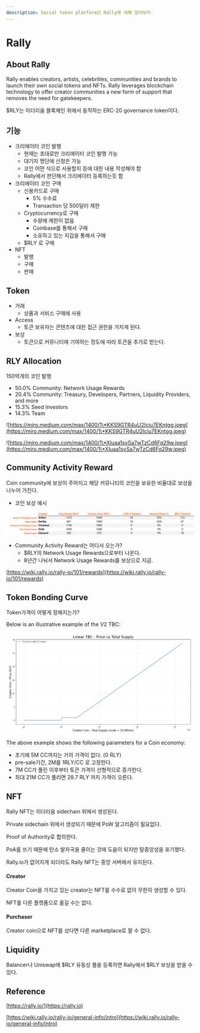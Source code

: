 ```yaml
---
description: Social token platform인 Rally에 대해 알아보자.
---
```


# Rally

## About Rally

Rally enables creators, artists, celebrities, communities and brands to launch their own social tokens and NFTs. Rally leverages blockchain technology to offer creator communities a new form of support that removes the need for gatekeepers.

$RLY는 이더리움 블록체인 위에서 동작하는 ERC-20 governance token이다.

## 기능

* 크리에이터 코인 발행
  * 현재는 초대로만 크리에이터 코인 발행 가능
  * 대기자 명단에 신청은 가능
  * 코인 어떤 식으로 사용할지 등에 대한 내용 작성해야 함
  * Rally에서 판단해서 크리에이터 등록하는듯 함
* 크리에이터 코인 구매
  * 신용카드로 구매
    * 5% 수수료
    * Transaction 당 500달러 제한
  * Cryptocurrency로 구매
    * 수량에 제한이 없음
    * Coinbase를 통해서 구매
    * 소유하고 있는 지갑을 통해서 구매
  * $RLY 로 구매
* NFT
  * 발행
  * 구매
  * 판매

## Token

* 거래
  * 상품과 서비스 구매에 사용
* Access
  * 토큰 보유자는 콘텐츠에 대한 접근 권한을 가지게 된다.
* 보상
  * 토큰으로 커뮤니티에 기여하는 정도에 따라 토큰을 추가로 받는다.

## RLY Allocation

150억개의 코인 발행

* 50.0% Community: Network Usage Rewards
* 20.4% Community: Treasury, Developers, Partners, Liquidity Providers, and more
* 15.3% Seed Investors
* 14.3% Team

![https://miro.medium.com/max/1400/1\*KKS9GTR4uU2Iciu7EKntgg.jpeg](https://miro.medium.com/max/1400/1\*KKS9GTR4uU2Iciu7EKntgg.jpeg)

![https://miro.medium.com/max/1400/1\*Xluaa1svSa7wTzCd6Fq29w.jpeg](https://miro.medium.com/max/1400/1\*Xluaa1svSa7wTzCd6Fq29w.jpeg)

## Community Activity Reward

Coin community에 보상이 주어지고 해당 커뮤니티의 코인을 보유한 비율대로 보상을 나누어 가진다.

* 코인 보상 예시

![](<../.gitbook/assets/Untitled (1) (1).png>)

* Community Activity Reward는 어디서 오는가?
  * $RLY의 Network Usage Rewards으로부터 나온다.
  * 8년간 나눠서 Network Usage Rewards를 보상으로 지급.

[https://wiki.rally.io/rally-io/101/rewards](https://wiki.rally.io/rally-io/101/rewards)

## Token Bonding Curve

Token가격이 어떻게 정해지는가?

Below is an illustrative example of the V2 TBC:

![](<../.gitbook/assets/image (32) (1).png>)

The above example shows the following parameters for a Coin economy:

* 초기에 5M CC까지는 거의 가격이 없다. (0 RLY)
* pre-sale기간, 2M를 1RLY/CC 로 고정한다.
* 7M CC가 풀린 이후부터 토큰 가격이 선형적으로 증가한다.
* 최대 21M CC가 풀리면 28.7 RLY 까지 가격이 오른다.

## NFT

Rally NFT는 이더리움 sidechain 위에서 생성된다.

Private sidechain 위에서 생성되기 때문에 PoW 알고리즘이 필요없다.

Proof of Authority로 합의한다.

PoA를 쓰기 때문에 탄소 발자국을 줄이는 것에 도움이 되지만 탈중앙성을 포기했다.

Rally.io가 없어지게 되더라도 Rally NFT는 중앙 서버에서 유지된다.

#### Creator

Creator Coin을 가지고 있는 creator는 NFT를 수수료 없이 무한히 생성할 수 있다.

NFT를 다른 플랫폼으로 옮길 수는 없다.

#### Purchaser

Creator coin으로 NFT를 샀다면 다른 marketplace로 팔 수 없다.

## Liquidity

Balancer나 Uniswap에 $RLY 유동성 풀을 등록하면 Rally에서 $RLY 보상을 받을 수 있다.

## Reference

[https://rally.io/](https://rally.io)

[https://wiki.rally.io/rally-io/general-info/intro](https://wiki.rally.io/rally-io/general-info/intro)

